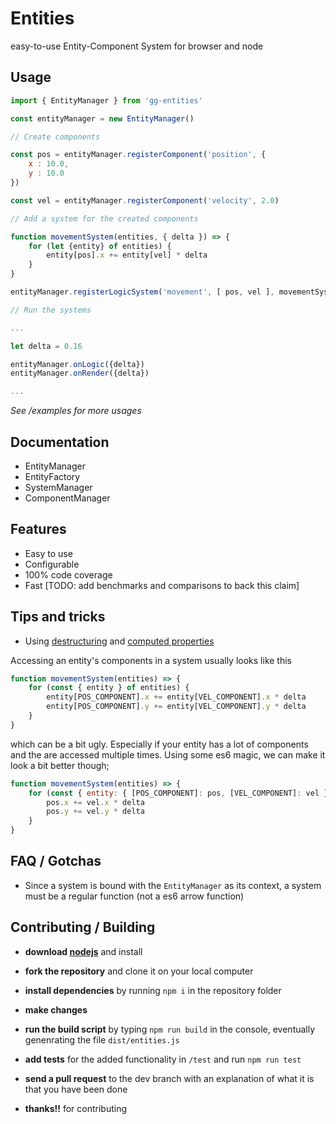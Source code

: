# Entities

easy-to-use Entity-Component System for browser and node

## Usage

```javascript
import { EntityManager } from 'gg-entities'

const entityManager = new EntityManager()

// Create components

const pos = entityManager.registerComponent('position', {
    x : 10.0,
    y : 10.0
})

const vel = entityManager.registerComponent('velocity', 2.0)

// Add a system for the created components

function movementSystem(entities, { delta }) => {
    for (let {entity} of entities) {
        entity[pos].x += entity[vel] * delta
    }
}

entityManager.registerLogicSystem('movement', [ pos, vel ], movementSystem)

// Run the systems

...

let delta = 0.16

entityManager.onLogic({delta})
entityManager.onRender({delta})

...
```

*See /examples for more usages*

## Documentation

* EntityManager
* EntityFactory
* SystemManager
* ComponentManager

## Features

* Easy to use
* Configurable
* 100% code coverage
* Fast [TODO: add benchmarks and comparisons to back this claim]

## Tips and tricks

* Using [destructuring](https://developer.mozilla.org/en-US/docs/Web/JavaScript/Reference/Operators/Destructuring_assignment#Object_destructuring) and [computed properties](https://developer.mozilla.org/en-US/docs/Web/JavaScript/Reference/Operators/Object_initializer#Computed_property_names)

Accessing an entity's components in a system usually looks like this

```javascript
function movementSystem(entities) => {
    for (const { entity } of entities) {
        entity[POS_COMPONENT].x += entity[VEL_COMPONENT].x * delta
        entity[POS_COMPONENT].y += entity[VEL_COMPONENT].y * delta
    }
}
```

which can be a bit ugly. Especially if your entity has a lot of components and the are accessed multiple times.
Using some es6 magic, we can make it look a bit better though;

```javascript
function movementSystem(entities) => {
    for (const { entity: { [POS_COMPONENT]: pos, [VEL_COMPONENT]: vel } } of entities) {
        pos.x += vel.x * delta
        pos.y += vel.y * delta
    }
}
```

## FAQ / Gotchas

* Since a system is bound with the `EntityManager` as its context, a system must be a regular function (not a es6 arrow function)

## Contributing / Building

- **download [nodejs][2]** and install

- **fork the repository** and clone it on your local computer

- **install dependencies** by running `npm i` in the repository folder

- **make changes** 

- **run the build script** by typing `npm run build` in the console, eventually genenrating the file `dist/entities.js`

- **add tests** for the added functionality in `/test` and run `npm run test`

- **send a pull request** to the dev branch with an explanation of what it is that you have been done

- **thanks!!** for contributing

[0]: https://github.com/babel/babel
[1]: https://babeljs.io/docs/usage/polyfill/
[2]: http://nodejs.org

